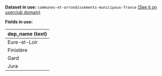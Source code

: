**Dataset in use:** `communes-et-arrondissements-municipaux-france` [(See it on userclub domain)](https://userclub.opendatasoft.com/explore/dataset/communes-et-arrondissements-municipaux-france/table/)

**Fields in use:** 

| dep_name (text) | 
|---|
|Eure-et-Loir|
|Finistère|
|Gard|
|Jura|